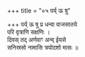 +++
title = "०५ पर्य् ऊ षु"

+++
पर्य् ऊ षु प्र धन्वा वाजसातये  
परि वृत्राणि सक्षणिः ।  
दिवस् तद् अर्णवाꣳ अन्व् ईयसे  
सनिस्रसो नामासि त्रयोदशो मासः ॥